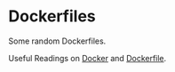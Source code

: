 # Dockerfiles
Some random Dockerfiles.

Useful Readings on [Docker](https://docs.docker.com/engine/docker-overview/) and [Dockerfile](https://docs.docker.com/engine/reference/builder/).
